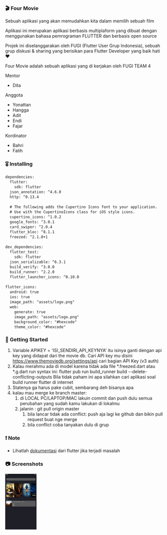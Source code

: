 ### 🎬 **Four Movie**

Sebuah aplikasi yang akan memudahkan kita dalam memilih sebuah film

Aplikasi ini merupakan aplikasi berbasis multiplaform yang dibuat dengan menggunakan bahasa pemrograman FLUTTER dan berbasis open source

Projek ini diselanggarakan oleh FUGI (Flutter User Grup Indonesia), sebuah grup diskusi & sharing yang berisikan para Flutter Developer yang baik hati ❤️

Four Movie adalah sebuah aplikasi yang di kerjakan oleh FUGI TEAM 4

Mentor
* Dita

Anggota
* Yonattan
* Hangga
* Adit
* Endi
* Fajar

Kordinator
* Bahri
* Fatih

### 🎖  **Installing**
```
dependencies:
  flutter:
    sdk: flutter
  json_annotation: ^4.6.0
  http: ^0.13.4

  # The following adds the Cupertino Icons font to your application.
  # Use with the CupertinoIcons class for iOS style icons.
  cupertino_icons: ^1.0.2
  google_fonts: ^3.0.1
  card_swiper: ^2.0.4
  flutter_bloc: ^8.1.1
  freezed: ^2.1.0+1

dev_dependencies:
  flutter_test:
    sdk: flutter
  json_serializable: ^6.3.1
  build_verify: ^3.0.0
  build_runner: ^2.2.0
  flutter_launcher_icons: ^0.10.0

flutter_icons:
  android: true
  ios: true
  image_path: "assets/logo.png"
  web:
    generate: true
    image_path: "assets/logo.png"
    background_color: "#hexcode"
    theme_color: "#hexcode"
```

### 🚀 **Getting Started**
1. Variable APIKEY = 'ISI_SENDIRI_API_KEYNYA' itu isinya ganti dengan api key yang didapat dari the movie db. Cari API key mu disini https://www.themoviedb.org/settings/api cari bagian API Key (v3 auth)
2. Kalau merahmu ada di model karena tidak ada file *.freezed.dart atau *.g.dart run syntax ini: 
flutter pub run build_runner build --delete-conflicting-outputs
Bila tidak paham ini apa silahkan cari aplikasi soal build runner flutter di internet
3. Statenya ga harus pake cubit, sembarang deh bisanya apa
4. kalau mau merge ke branch master:
    1. di LOCAL PC/LAPTOP/MAC lakuin commit dan push dulu semua perubahan yang sudah kamu lakukan di lokalmu
    2. jalanin : git pull origin master
        1. bila lancar tidak ada conflict: push aja lagi ke github dan bikin pull request buat nge merge
        2. bila conflict coba tanyakan dulu di grup

### ❗️ **Note**
* Lihatlah [dokumentasi](https://flutter.dev/) dari flutter jika terjadi masalah 


### 📷  **Screenshots**
 <!-- ![Main Screen](/screenshoot/MainScreen.png?raw=true "Main Screen")

 ![Search screen](/screenshoot/SearchScreen.png?raw=true "Search Screen") -->

  <img
    src="/screenshoot/MainScreen.png"
    alt="Main Screen"
    title="Main Screen"
    style="display: inline-block; margin: 0 auto; max-width: 100px; max-height: 300px">